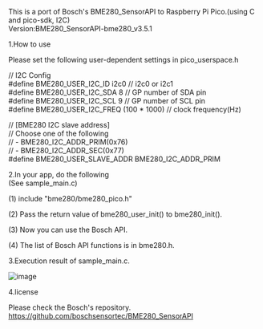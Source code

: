 This is a port of Bosch's BME280_SensorAPI to Raspberry Pi Pico.(using C and pico-sdk, I2C)  
Version:BME280_SensorAPI-bme280_v3.5.1  
  
1.How to use  
  
Please set the following user-dependent settings in pico_userspace.h  

// I2C Config  
#define BME280_USER_I2C_ID      i2c0         // i2c0 or i2c1  
#define BME280_USER_I2C_SDA     8            // GP number of SDA pin  
#define BME280_USER_I2C_SCL     9            // GP number of SCL pin  
#define BME280_USER_I2C_FREQ    (100 * 1000) // clock frequency(Hz)  
  
// [BME280 I2C slave address]  
// Choose one of the following  
// - BME280_I2C_ADDR_PRIM(0x76)  
// - BME280_I2C_ADDR_SEC(0x77)  
#define BME280_USER_SLAVE_ADDR  BME280_I2C_ADDR_PRIM    
  
  
2.In your app, do the following  
  (See sample_main.c)  
  
(1) include "bme280/bme280_pico.h"  

(2) Pass the return value of bme280_user_init() to bme280_init().  

(3) Now you can use the Bosch API.  

(4) The list of Bosch API functions is in bme280.h.    
  
3.Execution result of sample_main.c.  
  
![image](https://github.com/shiomachisoft/BME280_API_pico/assets/172953847/daba6c32-7da9-486e-b786-7eaba6f6c6fa)

4.license    
  
Please check the Bosch's repository.  
https://github.com/boschsensortec/BME280_SensorAPI
